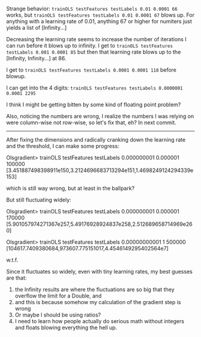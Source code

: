 Strange behavior: `trainOLS testFeatures testLabels 0.01 0.0001 66` works, but `trainOLS testFeatures testLabels 0.01 0.0001 67` blows up.  For anything with a learning rate of 0.01, anything 67 or higher for numiters just yields a list of [Infinity...]

Decreasing the learning rate seems to increase the number of iterations I can run before it blows up to infinity.  I get to `trainOLS testFeatures testLabels 0.001 0.0001 85` but then that learning rate blows up to the [Infinity, Infinity...] at 86. 

I get to `trainOLS testFeatures testLabels 0.0001 0.0001 118` before blowup.

I can get into the 4 digits: `trainOLS testFeatures testLabels 0.0000001 0.0001 2295`

I think I might be getting bitten by some kind of floating point problem?  

Also, noticing the numbers are wrong, I realize the numbers I was relying on were column-wise not row-wise, so let's fix that, eh?  In next commit.

--- 

After fixing the dimensions and radically cranking down the learning rate and the threshold, I can make some progress: 

Olsgradient> trainOLS testFeatures testLabels 0.000000001 0.000001 100000
[3.451887498398911e150,3.2124696683713294e151,1.4698249124294339e153]

which is still way wrong, but at least in the ballpark?

But still fluctuating widely: 

Olsgradient> trainOLS testFeatures testLabels 0.000000001 0.000001 170000
[5.901057974271367e257,5.49176928924837e258,2.512689658714969e260]

Olsgradient> trainOLS testFeatures testLabels 0.00000000001 1 500000
[104617.7409380684,973607.775151017,4.4546149295402564e7]

w.t.f.  

Since it fluctuates so widely, even with tiny learning rates, my best guesses are that: 

1.  the Infinity results are where the fluctuations are so big that they overflow the limit for a Double, and 
2.  and this is because somehow my calculation of the gradient step is wrong
3.  Or maybe I should be using ratios?
4.  I need to learn how people actually do serious math without integers and floats blowing everything the hell up.
